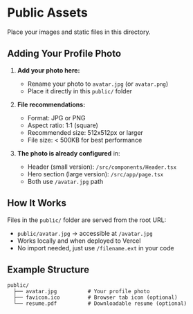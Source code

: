# Public Assets

Place your images and static files in this directory.

## Adding Your Profile Photo

1. **Add your photo here:**
   - Rename your photo to `avatar.jpg` (or `avatar.png`)
   - Place it directly in this `public/` folder

2. **File recommendations:**
   - Format: JPG or PNG
   - Aspect ratio: 1:1 (square)
   - Recommended size: 512x512px or larger
   - File size: < 500KB for best performance

3. **The photo is already configured** in:
   - Header (small version): `/src/components/Header.tsx`
   - Hero section (large version): `/src/app/page.tsx`
   - Both use `/avatar.jpg` path

## How It Works

Files in the `public/` folder are served from the root URL:
- `public/avatar.jpg` → accessible at `/avatar.jpg`
- Works locally and when deployed to Vercel
- No import needed, just use `/filename.ext` in your code

## Example Structure

```
public/
  ├── avatar.jpg          # Your profile photo
  ├── favicon.ico         # Browser tab icon (optional)
  └── resume.pdf          # Downloadable resume (optional)
```
